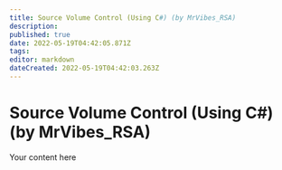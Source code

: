 ```yaml
---
title: Source Volume Control (Using C#) (by MrVibes_RSA)
description: 
published: true
date: 2022-05-19T04:42:05.871Z
tags: 
editor: markdown
dateCreated: 2022-05-19T04:42:03.263Z
---
```


# Source Volume Control (Using C#) (by MrVibes_RSA)
Your content here